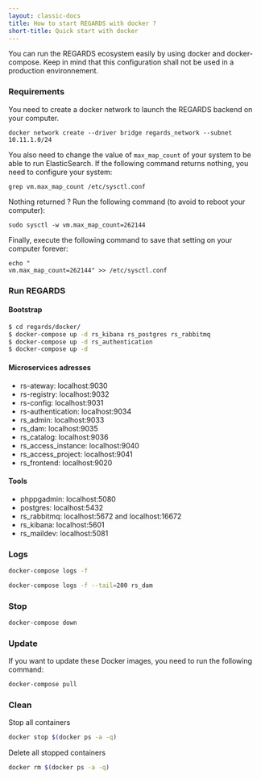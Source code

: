 ```yaml
---
layout: classic-docs
title: How to start REGARDS with docker ?
short-title: Quick start with docker
---
```



You can run the REGARDS ecosystem easily by using docker and docker-compose.
Keep in mind that this configuration shall not be used in a production environnement.

### Requirements

You need to create a docker network to launch the REGARDS backend on your computer.
```
docker network create --driver bridge regards_network --subnet 10.11.1.0/24
```

You also need to change the value of `max_map_count` of your system to be able to run ElasticSearch. If the following command returns nothing, you need to configure your system:
```
grep vm.max_map_count /etc/sysctl.conf
```

Nothing returned ? Run the following command (to avoid to reboot your computer):
```
sudo sysctl -w vm.max_map_count=262144
```

Finally, execute the following command to save that setting on your computer forever:
```
echo "
vm.max_map_count=262144" >> /etc/sysctl.conf
```

### Run REGARDS 

#### Bootstrap

```bash
$ cd regards/docker/
$ docker-compose up -d rs_kibana rs_postgres rs_rabbitmq
$ docker-compose up -d rs_authentication
$ docker-compose up -d
```

#### Microservices adresses

- rs-ateway: localhost:9030
- rs-registry: localhost:9032
- rs-config: localhost:9031
- rs-authentication: localhost:9034
- rs_admin: localhost:9033
- rs_dam: localhost:9035
- rs_catalog: localhost:9036
- rs_access_instance: localhost:9040
- rs_access_project: localhost:9041
- rs_frontend: localhost:9020

#### Tools

- phppgadmin: localhost:5080
- postgres: localhost:5432
- rs_rabbitmq: localhost:5672 and localhost:16672
- rs_kibana: localhost:5601 
- rs_maildev: localhost:5081

### Logs

```bash
docker-compose logs -f
```

```bash
docker-compose logs -f --tail=200 rs_dam
```

### Stop

```bash
docker-compose down
```

### Update

If you want to update these Docker images, you need to run the following command:   

```bash
docker-compose pull
```

### Clean

Stop all containers  
```bash
docker stop $(docker ps -a -q)
```

Delete all stopped containers  
```bash
docker rm $(docker ps -a -q)
```
